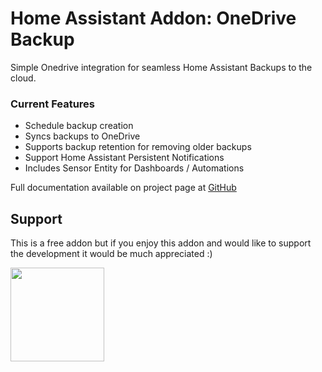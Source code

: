 # Home Assistant Addon: OneDrive Backup

Simple Onedrive integration for seamless Home Assistant Backups to the cloud.


### Current Features
- Schedule backup creation
- Syncs backups to OneDrive
- Supports backup retention for removing older backups
- Support Home Assistant Persistent Notifications 
- Includes Sensor Entity for Dashboards / Automations

Full documentation available on project page at [GitHub](https://github.com/lavinir/hassio-onedrive-backup)

## Support
This is a free addon but if you enjoy this addon and would like to support the development it would be much appreciated :)

[<img src ="https://raw.githubusercontent.com/lavinir/hassio-onedrive-backup/main/onedrive-backup/images/bmc.svg" width="150">](https://www.buymeacoffee.com/snirlavis)

